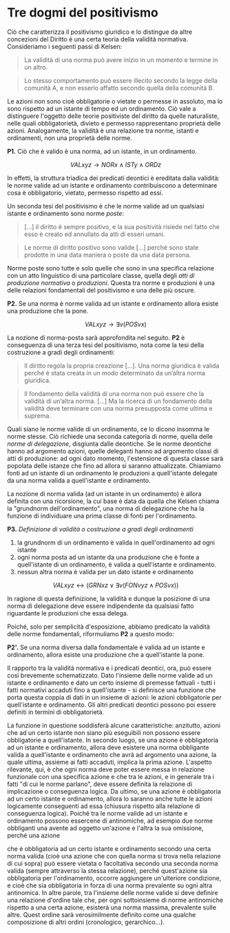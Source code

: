 # Tre dogmi del positivismo

Ciò che caratterizza il positivismo giuridico e lo distingue da altre concezioni del Diritto è una certa teoria della validità normativa.
Consideriamo i seguenti passi di Kelsen:

> La validità di una norma può avere inizio in un momento e termine in un altro.

> Lo stesso comportamento può essere illecito secondo la legge della comunità A, e non esserlo affatto secondo quella della comunità B.

Le azioni non sono cioè obbligatorie o vietate o permesse in assoluto, ma lo sono rispetto ad un istante di tempo ed un ordinamento.
Ciò vale a distinguere l'oggetto delle teorie positiviste del diritto da quelle naturaliste, nelle quali obbligatorietà, divieto e permesso
rappresentano proprietà delle azioni. Analogamente, la validità è una relazione tra norme, istanti e ordinamenti, non una proprietà delle norme.

**P1.** Ciò che è valido è una norma, ad un istante, in un ordinamento.

$$
VALxyz \to NORx \land ISTy \land ORDz
$$

In effetti, la struttura triadica dei predicati deontici è ereditata dalla validità: le norme valide ad un istante e ordinamento contribuiscono
a determinare cosa è obbligatorio, vietato, permesso rispetto ad essi.

Un seconda tesi del positivismo è che le norme valide ad un qualsiasi istante e ordinamento sono norme *poste*:

> […] il diritto è sempre positivo, e la sua positività risiede nel fatto che esso è
  creato ed annullato da atti di esseri umani.

> Le norme di diritto positivo sono valide […] perché sono state prodotte in
   una data maniera o poste da una data persona.

Norme poste sono tutte e solo quelle che sono in una specifica relazione con un atto linguistico di una particolare classe, quella degli
*atti di produzione normativa* o *produzioni*. Questa tra norme e produzioni è una delle relazioni fondamentali del positivismo
e una delle più oscure.

**P2.** Se una norma è norme valida ad un istante e ordinamento allora esiste una produzione che la pone.

$$
VALxyz \to \exists v (POSvx)
$$

La nozione di norma-posta sarà approfondita nel seguito.
**P2** è conseguenza di una terza tesi del positivismo, nota come la tesi della costruzione a gradi degli ordinamenti:

> Il diritto regola la propria creazione […]. Una norma giuridica è valida
  perché è stata creata in un modo determinato da un’altra norma giuridica.

> Il fondamento della validità di una norma non può essere che la validità
  di un’altra norma. […] Ma la ricerca di un fondamento della validità deve
  terminare con una norma presupposta come ultima e suprema.

Quali siano le norme valide di un ordinamento, ce lo dicono insomma le norme stesse. Ciò richiede una seconda categoria di norme,
quella delle *norme di delegazione*, disgiunta dalle deontiche. Se le norme deontiche hanno ad argomento azioni, quelle deleganti
hanno ad argomento classi di atti di produzione: ad ogni dato momento, l'estensione di questa classe sarà popolata delle istanze
che fino ad allora si saranno attualizzate. Chiamiamo fonti ad un istante di un ordinamento le produzioni a quell'istante delegate
da una norma valida a quell'istante e ordinamento.

La nozione di norma valida (ad un istante in un ordinamento) è allora definita con una ricorsione, la cui base è data da quella che Kelsen
chiama la "grundnorm dell'ordinamento", una norma di delegazione che ha la funzione di individuare una prima classe di fonti per l'ordinamento.

**P3.** *Definizione di validità o costruzione a gradi degli ordinamenti*
1. la grundnorm di un ordinamento è valida in quell'ordinamento ad ogni istante
2. ogni norma posta ad un istante da una produzione che è fonte a quell'istante di un ordinamento, è valida a quell'istante e ordinamento.
3. nessun altra norma è valida per un dato istante e ordinamento

$$
VALxyz \leftrightarrow (GRNxz \lor \exists v (FONvyz \land POSvx))
$$

In ragione di questa definizione, la validità e dunque la posizione di una norma di delegazione deve essere indipendente da qualsiasi fatto riguardante le produzioni che essa delega.

Poiché, solo per semplicità d'esposizione, abbiamo predicato la validità delle norme fondamentali, riformuliamo **P2** a questo modo:

**P2'.** Se una norma diversa dalla fondamentale è valida ad un istante e ordinamento, allora esiste una produzione che a quell'istante la pone.



Il rapporto tra la validità normativa e i predicati deontici, ora, può essere così brevemente schematizzato. Dato l'insieme delle norme valide
ad un istante e ordinamento e dato un certo insieme di premesse fattuali - tutti i fatti normativi accaduti fino a quell'istante - si definisce
una funzione che porta questa coppia di dati in un insieme di azioni: le azioni obbligatorie per quell'istante e ordinamento.
Gli altri predicati deontici possono poi essere definiti in termini di obbligatorietà.

La funzione in questione soddisferà alcune caratteristiche: anzitutto, azioni che ad un certo istante non siano più eseguibili non possono essere
obbligatorie a quell'istante. In secondo luogo, se una azione è obbligatoria ad un istante e ordinamento, allora deve esistere una norma obbligante
valida a quell'istante e ordinamento che avrà ad argomento una azione, la quale ultima, assieme ai fatti accaduti, implica la prima azione.
L'aspetto rilevante, qui, è che ogni norma deve poter essere messa in relazione funzionale con una specifica azione e che tra le azioni,
e in generale tra i fatti "di cui le norme parlano", deve essere definita la relazione di implicazione o conseguenza logica.
Da ultimo, se una azione è obbligatoria ad un certo istante e ordinamento, allora lo saranno anche tutte le azioni logicamente conseguenti ad essa (chiusura rispetto alla relazione di conseguenza logica).
Poiché tra le norme valide ad un istante e ordinamento possono essercene di antinomiche, ad esempio due norme obbliganti una avente ad oggetto un'azione e l'altra
la sua omissione, perché una azione 

che è obbligatoria ad un certo istante e ordinamento secondo una certa norma valida (cioè una azione che con quella norma si trova nella relazione di cui sopra)
può essere vietata o facoltativa secondo una seconda norma valida (sempre attraverso la stessa relazione), perché quest'azione sia obbligatoria per l'ordinamento,
occorre aggiungere un'ulteriore condizione, e cioè che sia obbligatoria in forza di una norma prevalente su ogni altra antinomica.
In altre parole, tra l'insieme delle norme valide si deve definire una relazione d'ordine tale che, per ogni sottoinsieme di norme antinomiche rispetto a una certa azione,
esisterà una norma massima, prevalente sulle altre. Quest ordine sarà verosimilmente definito come una qualche composizione di altri ordini (cronologico, gerarchico…).

